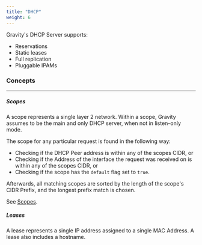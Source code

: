 ```yaml
---
title: "DHCP"
weight: 6
---
```


Gravity's DHCP Server supports:

- Reservations
- Static leases
- Full replication
- Pluggable IPAMs

### Concepts

---

##### Scopes

A scope represents a single layer 2 network. Within a scope, Gravity assumes to be the main and only DHCP server, when not in listen-only mode.

The scope for any particular request is found in the following way:

- Checking if the DHCP Peer address is within any of the scopes CIDR, or
- Checking if the Address of the interface the request was received on is within any of the scopes CIDR, or
- Checking if the scope has the `default` flag set to `true`.

Afterwards, all matching scopes are sorted by the length of the scope's CIDR Prefix, and the longest prefix match is chosen.

See [Scopes](./scopes).

##### Leases

A lease represents a single IP address assigned to a single MAC Address. A lease also includes a hostname.

